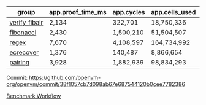 | group | app.proof_time_ms | app.cycles | app.cells_used | leaf.proof_time_ms | leaf.cycles | leaf.cells_used |
| -- | -- | -- | -- | -- | -- | -- |
| [verify_fibair](https://github.com/openvm-org/openvm/blob/benchmark-results/benchmarks/verify_fibair-38f1057cb7d098ab67e687544120b0cee7782386.md) | 2,134 |  322,701 |  18,750,336 |- | - | - |
| [fibonacci](https://github.com/openvm-org/openvm/blob/benchmark-results/benchmarks/fibonacci-38f1057cb7d098ab67e687544120b0cee7782386.md) | 2,430 |  1,500,210 |  51,504,507 | 4,074 |  1,248,001 |  70,886,104 |
| [regex](https://github.com/openvm-org/openvm/blob/benchmark-results/benchmarks/regex-38f1057cb7d098ab67e687544120b0cee7782386.md) | 7,670 |  4,108,597 |  164,734,992 | 11,399 |  3,326,688 |  244,540,062 |
| [ecrecover](https://github.com/openvm-org/openvm/blob/benchmark-results/benchmarks/ecrecover-38f1057cb7d098ab67e687544120b0cee7782386.md) | 1,376 |  140,487 |  8,866,654 | 10,788 |  2,934,919 |  247,226,766 |
| [pairing](https://github.com/openvm-org/openvm/blob/benchmark-results/benchmarks/pairing-38f1057cb7d098ab67e687544120b0cee7782386.md) | 3,928 |  1,882,939 |  98,834,293 | 5,395 |  2,010,447 |  148,011,711 |


Commit: https://github.com/openvm-org/openvm/commit/38f1057cb7d098ab67e687544120b0cee7782386

[Benchmark Workflow](https://github.com/openvm-org/openvm/actions/runs/17130940640)
